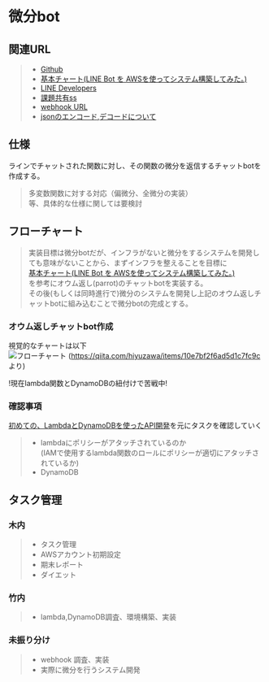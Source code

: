 # 微分bot


## 関連URL
>- [Github](https://github.com/TaigaTinouchi/Bibun-bot)
>- [基本チャート(LINE Bot を AWSを使ってシステム構築してみた。)](https://qiita.com/hiyuzawa/items/10e7bf2f6ad5d1c7fc9c)  
>- [LINE Developers](https://developers.line.biz/console/channel/1655537453/roles)  
>- [課題共有ss](https://docs.google.com/spreadsheets/d/1AtQ1Wharz8B4jLhwhzF1eSXRPA9MRjjBHujilBjL37Q/edit?ts=5ff29f39#gid=0)  
>- [webhook URL](
https://nqkoz84f5f.execute-api.ap-northeast-1.amazonaws.com/line_webhook/receiver)
>- [jsonのエンコード,デコードについて](https://techplay.jp/column/611)

## 仕様
ラインでチャットされた関数に対し、その関数の微分を返信するチャットbotを作成する。  
> 多変数関数に対する対応（偏微分、全微分の実装）  
> 等、具体的な仕様に関しては要検討


## フローチャート

>実装目標は微分botだが、インフラがないと微分をするシステムを開発しても意味がないことから、まずインフラを整えることを目標に  
[基本チャート(LINE Bot を AWSを使ってシステム構築してみた。)](https://qiita.com/hiyuzawa/items/10e7bf2f6ad5d1c7fc9c)  
を参考にオウム返し(parrot)のチャットbotを実装する。  
その後(もしくは同時進行で)微分のシステムを開発し上記のオウム返しチャットbotに組み込むことで微分botの完成とする。


### オウム返しチャットbot作成
視覚的なチャートは以下  
![フローチャート](https://qiita-user-contents.imgix.net/https%3A%2F%2Fi.gyazo.com%2F1cb323bd58181a5ec13419d0d707ea32.png?ixlib=rb-1.2.2&auto=format&gif-q=60&q=75&s=b971b39ea820ad75424eb67c4c2bd09e"チャート")
(https://qiita.com/hiyuzawa/items/10e7bf2f6ad5d1c7fc9c より)

!現在lambda関数とDynamoDBの紐付けで苦戦中!

### 確認事項
[初めての、LambdaとDynamoDBを使ったAPI開発](https://qiita.com/hellscare/items/d80c9ff0290966eb0cf8)を元にタスクを確認していく
>- lambdaにポリシーがアタッチされているのか  
(IAMで使用するlambda関数のロールにポリシーが適切にアタッチされているか)
>- DynamoDB

## タスク管理
### 木内
>- タスク管理
>- AWSアカウント初期設定
>- 期末レポート
>- ダイエット

### 竹内
>- lambda,DynamoDB調査、環境構築、実装

### 未振り分け
>- webhook 調査、実装
>- 実際に微分を行うシステム開発
